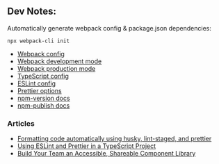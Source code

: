 ## Dev Notes:
Automatically generate webpack config & package.json dependencies:
```
npx webpack-cli init
```
- [Webpack config](https://webpack.js.org/configuration/)
- [Webpack development mode](https://webpack.js.org/guides/development/)
- [Webpack production mode](https://webpack.js.org/guides/production/)
- [TypeScript config](https://www.typescriptlang.org/docs/handbook/tsconfig-json.html)
- [ESLint config](https://eslint.org/docs/user-guide/configuring/)
- [Prettier options](https://prettier.io/docs/en/options.html)
- [npm-version docs](https://docs.npmjs.com/cli/v7/commands/npm-version)
- [npm-publish docs](https://docs.npmjs.com/cli/v7/commands/npm-publish)

### Articles
- [Formatting code automatically using husky, lint-staged, and prettier](https://create-react-app.dev/docs/setting-up-your-editor/#formatting-code-automatically)
- [Using ESLint and Prettier in a TypeScript Project](https://robertcooper.me/post/using-eslint-and-prettier-in-a-typescript-project)
- [Build Your Team an Accessible, Shareable Component Library](https://dev.to/rpearce/build-your-team-an-accessible-shareable-component-library-53mj)